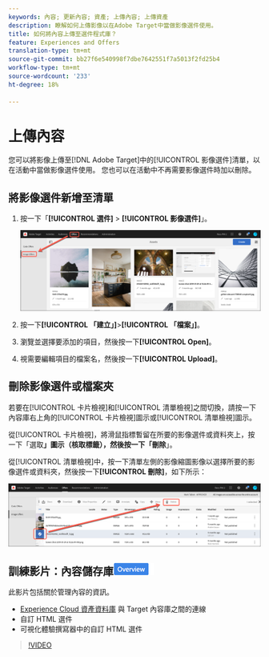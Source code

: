 ```yaml
---
keywords: 內容; 更新內容; 資產; 上傳內容; 上傳資產
description: 瞭解如何上傳影像以在Adobe Target中當做影像選件使用。
title: 如何將內容上傳至選件程式庫？
feature: Experiences and Offers
translation-type: tm+mt
source-git-commit: bb27f6e540998f7dbe7642551f7a5013f2fd25b4
workflow-type: tm+mt
source-wordcount: '233'
ht-degree: 18%

---
```



# 上傳內容

您可以將影像上傳至[!DNL Adobe Target]中的[!UICONTROL 影像選件]清單，以在活動中當做影像選件使用。 您也可以在活動中不再需要影像選件時加以刪除。

## 將影像選件新增至清單

1. 按一下「**[!UICONTROL 選件]** > **[!UICONTROL 影像選件]**」。

   ![選件>影像選件](/help/c-experiences/c-manage-content/assets/image-offers-tab.png)

1. 按一下&#x200B;**[!UICONTROL 「建立」]**>**[!UICONTROL 「檔案」]**。
1. 瀏覽並選擇要添加的項目，然後按一下&#x200B;**[!UICONTROL Open]**。
1. 視需要編輯項目的檔案名，然後按一下&#x200B;**[!UICONTROL Upload]**。

## 刪除影像選件或檔案夾

若要在[!UICONTROL 卡片檢視]和[!UICONTROL 清單檢視]之間切換，請按一下內容庫右上角的[!UICONTROL 卡片檢視]圖示或[!UICONTROL 清單檢視]圖示。

從[!UICONTROL 卡片檢視]，將滑鼠指標暫留在所要的影像選件或資料夾上，按一下「選取&#x200B;****」圖示（核取標籤），然後按一下「刪除&#x200B;****」。

從[!UICONTROL 清單檢視]中，按一下清單左側的影像縮圖影像以選擇所要的影像選件或資料夾，然後按一下&#x200B;**[!UICONTROL 刪除]**，如下所示：

![刪除選定項目](/help/c-experiences/c-manage-content/assets/delete-image-offer.png)

## 訓練影片：內容儲存庫![概述徽章](/help/assets/overview.png)

此影片包括關於管理內容的資訊。

* [Experience Cloud 資產資料庫](https://experienceleague.adobe.com/docs/core-services/interface/assets/creative-cloud.html) 與 Target 內容庫之間的連線
* 自訂 HTML 選件
* 可視化體驗撰寫器中的自訂 HTML 選件

>[!VIDEO](https://video.tv.adobe.com/v/17387)